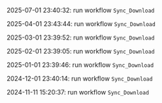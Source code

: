 2025-07-01 23:40:32: run workflow `Sync_Download` 

2025-04-01 23:43:44: run workflow `Sync_Download` 

2025-03-01 23:39:52: run workflow `Sync_Download` 

2025-02-01 23:39:05: run workflow `Sync_Download` 

2025-01-01 23:39:46: run workflow `Sync_Download` 

2024-12-01 23:40:14: run workflow `Sync_Download` 

2024-11-11 15:20:37: run workflow `Sync_Download` 


